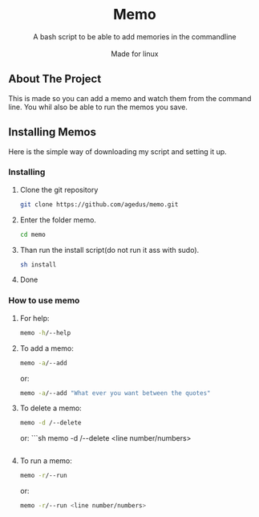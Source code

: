 <!-- PROJECT INFO -->
<br />
<p align="center">

  <h1 align="center">Memo</h1>

  <p align="center">
    A bash script to be able to add memories in the commandline
    <br>
    <br>
    Made for linux
  </p>
</p>

<!-- ABOUT THE PROJECT -->
## About The Project

This is made so you can add a memo and watch them from the command line.
You whil also be able to run the memos you save.

<!-- GETTING STARTED -->
## Installing Memos

Here is the simple way of downloading my script and setting it up.
### Installing

1. Clone the git repository
    ```sh
    git clone https://github.com/agedus/memo.git
    ```
2. Enter the folder memo.
    ```sh
    cd memo
    ```
3. Than run the install script(do not run it ass with sudo).
    ```sh
    sh install
    ```
4. Done

### How to use memo
1. For help:
    ```sh
    memo -h/--help
    ```
2. To add a memo:
    ```sh
    memo -a/--add 
    ```
    or:
     ```sh
    memo -a/--add "What ever you want between the quotes"
    ```
3. To delete a memo:
    ```sh
    memo -d /--delete
    ```
    or:
        ```sh
    memo -d /--delete <line number/numbers>
    ```
4. To run a memo:
    ```sh
    memo -r/--run
    ```
    or:
     ```sh
    memo -r/--run <line number/numbers>
    ```

